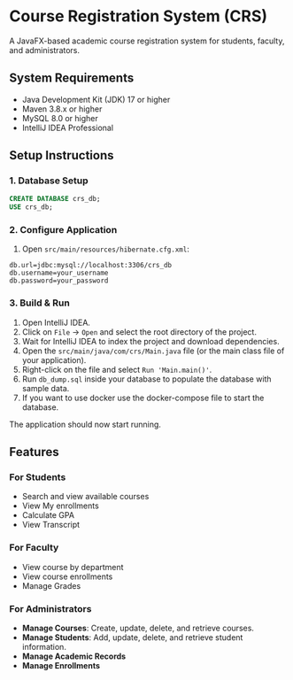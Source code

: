 # Course Registration System (CRS)

A JavaFX-based academic course registration system for students, faculty, and administrators.

## System Requirements

- Java Development Kit (JDK) 17 or higher
- Maven 3.8.x or higher
- MySQL 8.0 or higher
- IntelliJ IDEA Professional

## Setup Instructions

### 1. Database Setup

```sql
CREATE DATABASE crs_db;
USE crs_db;
```

### 2. Configure Application

1. Open `src/main/resources/hibernate.cfg.xml`:
```properties
db.url=jdbc:mysql://localhost:3306/crs_db
db.username=your_username
db.password=your_password
```

### 3. Build & Run

1. Open IntelliJ IDEA.
2. Click on `File` -> `Open` and select the root directory of the project.
3. Wait for IntelliJ IDEA to index the project and download dependencies.
4. Open the `src/main/java/com/crs/Main.java` file (or the main class file of your application).
5. Right-click on the file and select `Run 'Main.main()'`.
6. Run `db_dump.sql` inside your database to populate the database with sample data.
7. If you want to use docker use the docker-compose file to start the database.

The application should now start running.

## Features

### For Students
- Search and view available courses
- View My enrollments
- Calculate GPA
- View Transcript

### For Faculty
- View course by department
- View course enrollments
- Manage Grades

### For Administrators
- **Manage Courses**: Create, update, delete, and retrieve courses.
- **Manage Students**: Add, update, delete, and retrieve student information.
- **Manage Academic Records**
- **Manage Enrollments**


